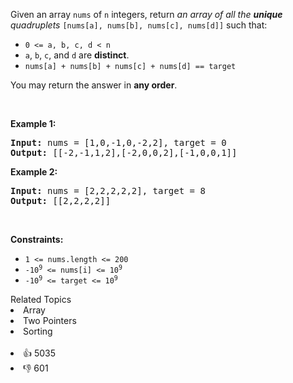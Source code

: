 <p>Given an array <code>nums</code> of <code>n</code> integers, return <em>an array of all the <strong>unique</strong> quadruplets</em> <code>[nums[a], nums[b], nums[c], nums[d]]</code> such that:</p>

<ul>
	<li><code>0 &lt;= a, b, c, d&nbsp;&lt; n</code></li>
	<li><code>a</code>, <code>b</code>, <code>c</code>, and <code>d</code> are <strong>distinct</strong>.</li>
	<li><code>nums[a] + nums[b] + nums[c] + nums[d] == target</code></li>
</ul>

<p>You may return the answer in <strong>any order</strong>.</p>

<p>&nbsp;</p>
<p><strong>Example 1:</strong></p>

<pre>
<strong>Input:</strong> nums = [1,0,-1,0,-2,2], target = 0
<strong>Output:</strong> [[-2,-1,1,2],[-2,0,0,2],[-1,0,0,1]]
</pre>

<p><strong>Example 2:</strong></p>

<pre>
<strong>Input:</strong> nums = [2,2,2,2,2], target = 8
<strong>Output:</strong> [[2,2,2,2]]
</pre>

<p>&nbsp;</p>
<p><strong>Constraints:</strong></p>

<ul>
	<li><code>1 &lt;= nums.length &lt;= 200</code></li>
	<li><code>-10<sup>9</sup> &lt;= nums[i] &lt;= 10<sup>9</sup></code></li>
	<li><code>-10<sup>9</sup> &lt;= target &lt;= 10<sup>9</sup></code></li>
</ul>
<div><div>Related Topics</div><div><li>Array</li><li>Two Pointers</li><li>Sorting</li></div></div><br><div><li>👍 5035</li><li>👎 601</li></div>